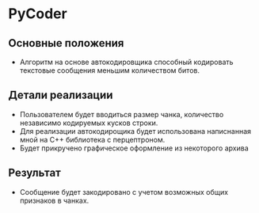 # PyCoder

## Основные положения
  - Алгоритм на основе автокодировщика способный кодировать текстовые сообщения меньшим количеством битов.
  
## Детали реализации
  - Пользователем будет вводиться размер чанка, количество независимо кодируемых кусков строки.
  - Для реализации автокодирощика будет использована написнанная мной на C++ библиотека с перцептроном. 
  - Будет прикручено графическое оформление из некоторого архива

## Результат
  - Сообщение будет закодировано с учетом возможных общих признаков в чанках.